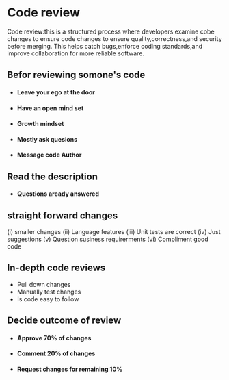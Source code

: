 # Code review

Code review:this is a structured process where developers examine cobe changes to ensure code changes to ensure quality,correctness,and security before merging.
This helps catch bugs,enforce coding standards,and improve collaboration for more reliable software.

## Befor reviewing somone's code

* #### Leave your ego at the door
* #### Have an open mind set
* #### Growth mindset
* #### Mostly ask quesions
* #### Message code Author

## Read the description

* #### Questions aready answered

## straight forward changes

(i) smaller changes
(ii) Language features
(iii) Unit tests are correct
(iv) Just suggestions
(v) Question susiness requirerments
(vi) Compliment good code
 
 ## In-depth code reviews

* Pull down changes
* Manually test changes
* Is code easy to follow 

## Decide outcome of review

* #### Approve 70% of changes

* #### Comment 20% of changes

* #### Request changes for remaining 10%
